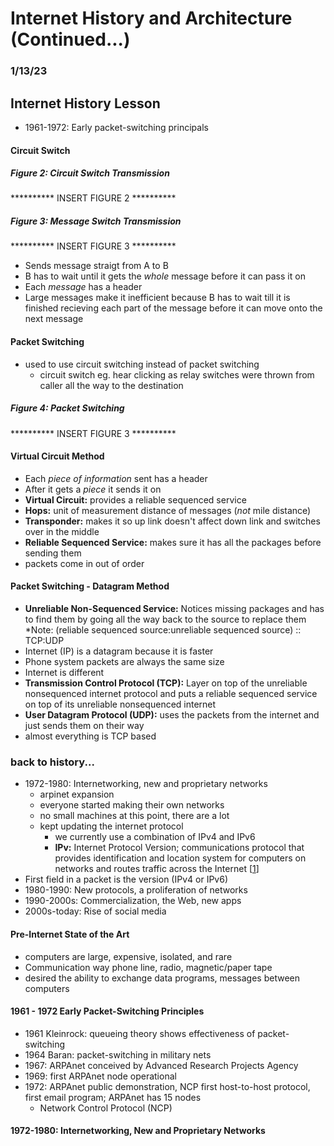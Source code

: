 # Internet History and Architecture (Continued...)
### 1/13/23
## Internet History Lesson
* 1961-1972: Early packet-switching principals
#### Circuit Switch
##### Figure 2: Circuit Switch Transmission
********** INSERT FIGURE 2 **********

##### Figure 3: Message Switch Transmission
********** INSERT FIGURE 3 **********

* Sends message straigt from A to B
* B has to wait until it gets the *whole* message before it can pass it on
* Each *message* has a header
* Large messages make it inefficient because B has to wait till it is finished recieving each part of the message before it can move onto the next message

#### Packet Switching
* used to use circuit switching instead of packet switching
    * circuit switch eg. hear clicking as relay switches were thrown from caller all the way to the destination
##### Figure 4: Packet Switching
********** INSERT FIGURE 3 **********

#### Virtual Circuit Method
* Each *piece of information* sent has a header
* After it gets a *piece* it sends it on
* **Virtual Circuit:** provides a reliable sequenced service
* **Hops:** unit of measurement distance of messages (*not* mile distance)
* **Transponder:** makes it so up link doesn't affect down link and switches over in the middle
* **Reliable Sequenced Service:** makes sure it has all the packages before sending them
* packets come in out of order

#### Packet Switching - Datagram Method
* **Unreliable Non-Sequenced Service:** Notices missing packages and has to find them by going all the way back to the source to replace them
*Note: (reliable sequenced source:unreliable sequenced source) :: TCP:UDP
* Internet (IP) is a datagram because it is faster
* Phone system packets are always the same size
* Internet is different
* **Transmission Control Protocol (TCP):** Layer on top of the unreliable nonsequenced internet protocol and puts a reliable sequenced service on top of its unreliable nonsequenced internet
* **User Datagram Protocol (UDP):** uses the packets from the internet and just sends them on their way
* almost everything is TCP based
### back to history...
* 1972-1980: Internetworking, new and proprietary networks
    * arpinet expansion
    * everyone started making their own networks
    * no small machines at this point, there are a lot
    * kept updating the internet protocol
        * we currently use a combination of IPv4 and IPv6
        * **IPv:** Internet Protocol Version; communications protocol that provides identification and location system for computers on networks and routes traffic across the Internet [[1](https://en.wikipedia.org/wiki/IPv6)]
* First field in a packet is the version (IPv4 or IPv6)
* 1980-1990: New protocols, a proliferation of networks
* 1990-2000s: Commercialization, the Web, new apps
* 2000s-today: Rise of social media
#### Pre-Internet State of the Art
* computers are large, expensive, isolated, and rare
* Communication way phone line, radio, magnetic/paper tape
* desired the ability to exchange data programs, messages between computers
#### 1961 - 1972 Early Packet-Switching Principles
* 1961 Kleinrock: queueing theory shows effectiveness of packet-switching
* 1964 Baran: packet-switching in military nets
* 1967: ARPAnet conceived by Advanced Research Projects Agency
* 1969: first ARPAnet node operational
* 1972: ARPAnet public demonstration, NCP first host-to-host protocol, first email program; ARPAnet has 15 nodes
    * Network Control Protocol (NCP)
#### 1972-1980: Internetworking, New and Proprietary Networks


